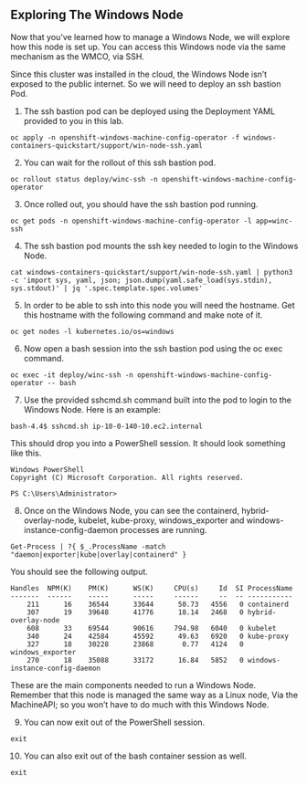 ## Exploring The Windows Node

Now that you’ve learned how to manage a Windows Node, we will explore how this node is set up. You can access this Windows node via the same mechanism as the WMCO, via SSH.

Since this cluster was installed in the cloud, the Windows Node isn’t exposed to the public internet. So we will need to deploy an ssh bastion Pod.

1. The ssh bastion pod can be deployed using the Deployment YAML provided to you in this lab.

```shell
oc apply -n openshift-windows-machine-config-operator -f windows-containers-quickstart/support/win-node-ssh.yaml
```

2. You can wait for the rollout of this ssh bastion pod.

```shell
oc rollout status deploy/winc-ssh -n openshift-windows-machine-config-operator
```

3. Once rolled out, you should have the ssh bastion pod running.

```shell
oc get pods -n openshift-windows-machine-config-operator -l app=winc-ssh
```

4. The ssh bastion pod mounts the ssh key needed to login to the Windows Node.

```shell
cat windows-containers-quickstart/support/win-node-ssh.yaml | python3 -c 'import sys, yaml, json; json.dump(yaml.safe_load(sys.stdin), sys.stdout)' | jq '.spec.template.spec.volumes'
```

5. In order to be able to ssh into this node you will need the hostname. Get this hostname with the following command and make note of it.

```shell
oc get nodes -l kubernetes.io/os=windows
```

6. Now open a bash session into the ssh bastion pod using the oc exec command.

```shell
oc exec -it deploy/winc-ssh -n openshift-windows-machine-config-operator -- bash
```

7. Use the provided sshcmd.sh command built into the pod to login to the Windows Node. Here is an example:

```shell
bash-4.4$ sshcmd.sh ip-10-0-140-10.ec2.internal
```

This should drop you into a PowerShell session. It should look something like this.

```shell
Windows PowerShell
Copyright (C) Microsoft Corporation. All rights reserved.

PS C:\Users\Administrator>
```

8. Once on the Windows Node, you can see the containerd, hybrid-overlay-node, kubelet, kube-proxy, windows_exporter and windows-instance-config-daemon processes are running.


```shell
Get-Process | ?{ $_.ProcessName -match "daemon|exporter|kube|overlay|containerd" }
```


You should see the following output.

```shell
Handles  NPM(K)    PM(K)      WS(K)     CPU(s)     Id  SI ProcessName                
-------  ------    -----      -----     ------     --  -- -----------                
    211      16    36544      33644      50.73   4556   0 containerd                 
    307      19    39648      41776      18.14   2468   0 hybrid-overlay-node        
    608      33    69544      90616     794.98   6040   0 kubelet                    
    340      24    42584      45592      49.63   6920   0 kube-proxy                 
    327      18    30228      23868       0.77   4124   0 windows_exporter           
    270      18    35088      33172      16.84   5852   0 windows-instance-config-daemon   
```

These are the main components needed to run a Windows Node. Remember that this node is managed the same way as a Linux node, Via the MachineAPI; so you won’t have to do much with this Windows Node.

9. You can now exit out of the PowerShell session.

```shell
exit
```

10. You can also exit out of the bash container session as well.

```shell
exit
```


<br/><br/><br/>
<br/><br/><br/>
<br/><br/><br/>




